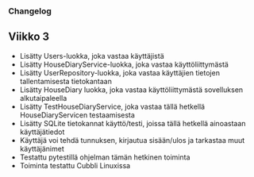 ### Changelog

## Viikko 3

- Lisätty Users-luokka, joka vastaa käyttäjistä
- Lisätty HouseDiaryService-luokka, joka vastaa käyttöliittymästä
- Lisätty UserRepository-luokka, joka vastaa käyttäjien tietojen tallentamisesta tietokantaan
- Lisätty HouseDiary luokka, joka vastaa käyttöliittymästä sovelluksen alkutaipaleella
- Lisätty TestHouseDiaryService, joka vastaa tällä hetkellä HouseDiaryServicen testaamisesta
- Lisätty SQLite tietokannat käyttö/testi, joissa tällä hetkellä ainoastaan käyttäjätiedot
- Käyttäjä voi tehdä tunnuksen, kirjautua sisään/ulos ja tarkastaa muut käyttäjänimet
- Testattu pytestillä ohjelman tämän hetkinen toiminta
- Toiminta testattu Cubbli Linuxissa

